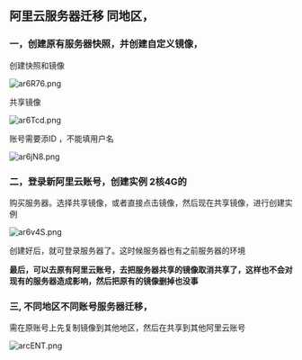 ## 阿里云服务器迁移 同地区，

### 一，创建原有服务器快照，并创建自定义镜像，

创建快照和镜像

![ar6R76.png](https://s1.ax1x.com/2020/08/05/ar6R76.png)

共享镜像

![ar6Tcd.png](https://s1.ax1x.com/2020/08/05/ar6Tcd.png)

账号需要添ID ，不能填用户名

![ar6jN8.png](https://s1.ax1x.com/2020/08/05/ar6jN8.png)

### 二，登录新阿里云账号，创建实例  2核4G的

购买服务器。选择共享镜像，或者直接点击镜像，然后现在共享镜像，进行创建实例

![ar6v4S.png](https://s1.ax1x.com/2020/08/05/ar6v4S.png)

创建好后，就可登录服务器了。这时候服务器也有之前服务器的环境



**最后，可以去原有阿里云账号，去把服务器共享的镜像取消共享了，这样也不会对现有的服务器造成影响，然后把原有的镜像删掉也没事**

### 三,  不同地区不同账号服务器迁移，

  需在原账号上先复制镜像到其他地区，然后在共享到其他阿里云账号

![arcENT.png](https://s1.ax1x.com/2020/08/05/arcENT.png)



